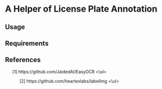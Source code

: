 # A Helper of License Plate Annotation





## Usage



## Requirements




## References
<ul>[1] https://github.com/JaidedAI/EasyOCR <\ul>
<ul>[2] https://github.com/heartexlabs/labelImg <\ul>
